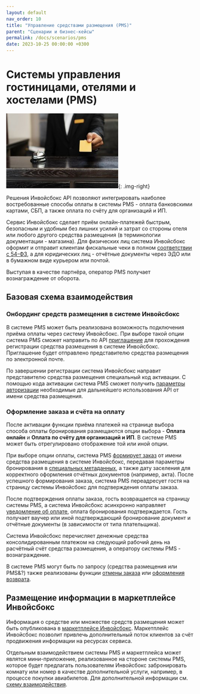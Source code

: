 ```yaml
---
layout: default
nav_order: 10
title: "Управление средствами размещения (PMS)"
parent: "Сценарии и бизнес-кейсы"
permalink: /docs/scenarios/pms
date: 2023-10-25 00:00:00 +0300
---
```


# Cистемы управления гостиницами, отелями и хостелами (PMS)

![Отель](/assets/images/scenarios/pms-hotel.jpg){: .img-right}

Решения Инвойсбокс API позволяют интегрировать наиболее востребованные способы оплаты
в системы PMS - оплата банковскими картами, СБП, а также оплата по счёту для организаций и ИП.

Сервис Инвойсбокс сделает приём онлайн-платежей быстрым, безопасным и удобным без лишних усилий
и затрат со стороны отеля или любого другого средства размещения (в терминологии документации - магазина).
Для физических лиц система Инвойсбокс оформит и отправит клиентам фискальные чеки в полном
[соответствии с 54-ФЗ](/docs/merchant/fz54/), а для юридических лиц - отчётные документы через
ЭДО или в бумажном виде курьером или почтой.

Выступая в качестве партнёра, оператор PMS получает вознаграждение от оборота.

## Базовая схема взаимодействия

### Онбординг средств размещения в системе Инвойсбокс

В системе PMS может быть реализована возможность подключения приёма оплаты через систему Инвойсбокс.
При выборе такой опции система PMS сможет направить по API [приглашение](/docs/partner/integration/invite/)
для прохождения регистрации средства размещения в системе Инвойсбокс. Приглашение будет отправлено
представителю средства размещения по электронной почте.

По завершении регистрации система Инвойсбокс направит представителю средства размещения специальный
код активации. С помощью кода активации система PMS сможет получить [параметры авторизации](/docs/partner/integration/activation/)
необходимые для дальнейшего использования API от имени средства размещения.

### Оформление заказа и счёта на оплату

После активации функции приёма платежей на странице выбора способа оплаты бронирования размещаются
опции выбора - **Оплата онлайн** и **Оплата по счёту для организаций и ИП**. В системе PMS может быть отрегулировано
отображение той или иной опции.

При выборе опции оплаты, система PMS [формирует заказ](/docs/merchant/order/create/) от имени средства размещения
в системе Инвойсбокс, передавая параметры бронирования в [специальных метаданных](/docs/merchant/order/metadata/),
а также дату заселения для корректного оформления отчётных документов (например, акта). После успешного формирования
заказа, система PMS переадресует гостя на страницу системы Инвойсбокс для подтверждения оплаты заказа.

После подтверждения оплаты заказа, гость возвращается на страницу системы PMS, а система Инвойсбокс
асинхронно направляет [уведомление об оплате](/docs/merchant/notification), оплата бронирования подтверждается.
Гость получает ваучер или иной подтверждающий бронирование документ и отчётные документы (в зависимости от типа плательщика).

Система Инвойсбокс перечисляет денежные средства консолидированным платежом на следующий рабочий день на
расчётный счёт средства размещения, а оператору системы PMS - вознаграждение.

В системе PMS могут быть по запросу (средства размещения или PMS&?) также реализованы функции [отмены заказа](/docs/merchant/order/delete/) или
[оформления возврата](/docs/merchant/refund).

## Размещение информации в маркетплейсе Инвойсбокс

Информация о средстве или множестве средств размещения может быть опубликована в [маркетплейсе Инвойсбокс](/docs/marketplace).
Маркетплейс Инвойсбокс позволит привлечь дополнительный поток клиентов за счёт продвижения информации на ресурсах сервиса.

Отдельным взаимодействием системы PMS и маркетплейса может являтся мини-приложение, реализованное на стороне системы PMS,
которое будет предлагать пользователям Инвойсбокс забронировать комнату или номер в качестве дополнительной услуги, например,
в процессе покупки авиабилетов. Для дополнительной информации см. [схему взаимодействия](/docs/marketplace/schema/).
